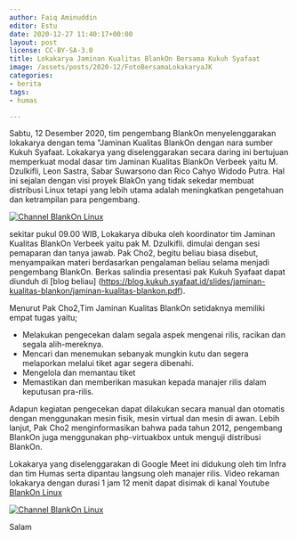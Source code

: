 ```yaml
---
author: Faiq Aminuddin
editor: Estu
date: 2020-12-27 11:40:17+00:00
layout: post
license: CC-BY-SA-3.0
title: Lokakarya Jaminan Kualitas BlankOn Bersama Kukuh Syafaat
image: /assets/posts/2020-12/FotoBersamaLokakaryaJK
categories:
- berita
tags:
- humas

---
```


Sabtu, 12 Desember 2020, tim pengembang BlankOn menyelenggarakan lokakarya dengan tema "Jaminan Kualitas BlankOn dengan nara sumber Kukuh Syafaat. Lokakarya yang diselenggarakan secara daring ini bertujuan memperkuat modal dasar tim Jaminan Kualitas BlankOn Verbeek yaitu M. Dzulkifli, Leon Sastra, Sabar Suwarsono dan Rico Cahyo Widodo Putra. Hal ini sejalan dengan visi proyek BlakOn yang tidak sekedar membuat distribusi Linux tetapi yang lebih utama adalah meningkatkan pengetahuan dan ketrampilan para pengembang.

[![Channel BlankOn Linux](https://img.youtube.com/vi/xZ8a16_KYkY/0.jpg)](https://www.youtube.com/watch?v=xZ8a16_KYkY)

sekitar pukul 09.00 WIB, Lokakarya dibuka oleh koordinator tim Jaminan Kualitas BlankOn Verbeek yaitu pak M. Dzulkifli. dimulai  dengan sesi pemaparan dan tanya jawab. Pak Cho2, begitu beliau biasa disebut, menyampaikan materi berdasarkan pengalaman beliau selama menjadi pengembang BlankOn. Berkas salindia presentasi pak Kukuh Syafaat dapat diunduh di [blog beliau] (https://blog.kukuh.syafaat.id/slides/jaminan-kualitas-blankon/jaminan-kualitas-blankon.pdf).

Menurut Pak Cho2,Tim Jaminan Kualitas BlankOn setidaknya memiliki empat tugas yaitu;
- Melakukan pengecekan dalam segala aspek mengenai rilis, racikan dan segala alih-mereknya.
- Mencari dan menemukan sebanyak mungkin kutu dan segera melaporkan melalui tiket agar segera dibenahi.
- Mengelola dan memantau tiket
- Memastikan dan memberikan masukan kepada manajer rilis dalam keputusan pra-rilis.

Adapun kegiatan pengecekan dapat dilakukan secara manual dan otomatis dengan menggunakan mesin fisik, mesin virtual dan mesin di awan. Lebih lanjut, Pak Cho2 menginformasikan bahwa pada tahun 2012, pengembang BlankOn juga menggunakan php-virtuakbox untuk menguji distribusi BlankOn.

Lokakarya yang diselenggarakan di Google Meet ini didukung oleh tim Infra dan tim Humas serta dipantau langsung oleh manajer rilis. Video rekaman lokakarya dengan durasi 1 jam 12 menit dapat disimak di kanal Youtube [BlankOn Linux](https://www.youtube.com/watch?v=xZ8a16_KYkY)

[![Channel BlankOn Linux](https://img.youtube.com/vi/xZ8a16_KYkY/0.jpg)](https://www.youtube.com/watch?v=xZ8a16_KYkY)

Salam
